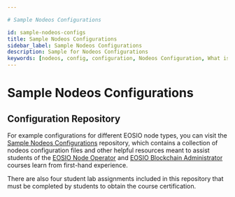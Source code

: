 ```yaml
---

# Sample Nodeos Configurations

id: sample-nodeos-configs
title: Sample Nodeos Configurations 
sidebar_label: Sample Nodeos Configurations 
description: Sample for Nodeos Configurations
keywords: [nodeos, config, configuration, Nodeos Configuration, What is Nodeos, How to configure Nodeos?, How to configure an EOSIO node, EOS, EOS Costa Rica]
---
```


# Sample Nodeos Configurations


## Configuration Repository

For example configurations for different EOSIO node types, you can visit the [Sample Nodeos Configurations](https://github.com/eoscostarica/sample-nodeos-configs) repository, which contains a collection of nodeos configuration files and other helpful resources meant to assist students of the [EOSIO Node Operator](https://training.eos.io/courses/eosio-node-operator) and [EOSIO Blockchain Administrator](https://training.eos.io/courses/eosio-blockchain-adminstrator) courses learn from first-hand experience.

There are also four student lab assignments included in this repository that must be completed by students to obtain the course certification.
